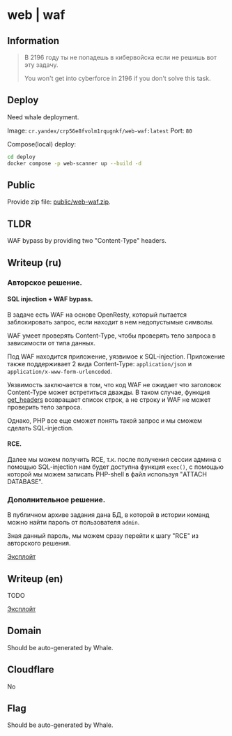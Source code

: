 # web | waf

## Information

> В 2196 году ты не попадешь в кибервойска если не решишь вот эту задачу.
>
> You won't get into cyberforce in 2196 if you don't solve this task.

## Deploy

Need whale deployment.

Image: `cr.yandex/crp56e8fvolm1rqugnkf/web-waf:latest`
Port: `80`

Compose(local) deploy:

```sh
cd deploy
docker compose -p web-scanner up --build -d
```

## Public

Provide zip file: [public/web-waf.zip](public/web-waf.zip).

## TLDR

WAF bypass by providing two "Content-Type" headers.

## Writeup (ru)

### Авторское решение.

#### SQL injection + WAF bypass.

В задаче есть WAF на основе OpenResty, который пытается заблокировать запрос, если находит в нем недопустымые символы.

WAF умеет проверять Content-Type, чтобы проверять тело запроса в зависимости от типа данных.

Под WAF находится приложение, уязвимое к SQL-injection. Приложение также поддерживает 2 вида
Content-Type: `application/json` и `application/x-www-form-urlencoded`.

Уязвимость заключается в том, что код WAF не ожидает что заголовок Content-Type может встретиться дважды.
В таком случае, функция [get_headers](https://github.com/openresty/lua-nginx-module#ngxreqget_headers) возвращает список
строк, а не строку и WAF не может проверить тело запроса.

Однако, PHP все еще сможет понять такой запрос и мы сможем сделать SQL-injection.

#### RCE.

Далее мы можем получить RCE, т.к. после получения сессии админа с помощью SQL-injection нам будет доступна функция
`exec()`, с помощью которой мы можем записать PHP-shell в файл используя "ATTACH DATABASE".

### Дополнительное решение.

В публичном архиве задания дана БД, в которой в истории команд можно найти пароль от пользователя `admin`.

Зная данный пароль, мы можем сразу перейти к шагу "RCE" из авторского решения.

[Эксплойт](solve/vzlom.py)

## Writeup (en)

TODO

[Эксплойт](solve/vzlom.py)

## Domain

Should be auto-generated by Whale.

## Cloudflare

No

## Flag

Should be auto-generated by Whale.
